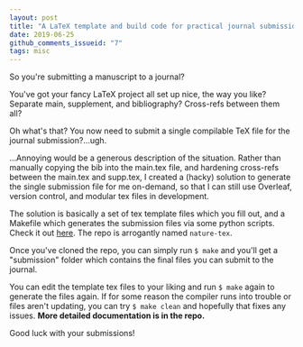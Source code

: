 ```yaml
---
layout: post
title: "A LaTeX template and build code for practical journal submissions"
date: 2019-06-25
github_comments_issueid: "7"
tags: misc
---
```


So you're submitting a manuscript to a journal?

You've got your fancy LaTeX project all set up nice, the way you like? Separate main, supplement, and bibliography? Cross-refs between them all?

Oh what's that? You now need to submit a single compilable TeX file for the journal submission?...ugh.

...Annoying would be a generous description of the situation. Rather than manually copying the bib into the main.tex file, and hardening cross-refs between the main.tex and supp.tex, I created a (hacky) solution to generate the single submission file for me on-demand, so that I can still use Overleaf, version control, and modular tex files in development.

The solution is basically a set of tex template files which you fill out, and a Makefile which generates the submission files via some python scripts. Check it out [here](https://github.com/AmirAlavi/nature-tex). The repo is arrogantly named `nature-tex`.

Once you've cloned the repo, you can simply run `$ make` and you'll get a "submission" folder which contains the final files you can submit to the journal.

You can edit the template tex files to your liking and run `$ make` again to generate the files again. If for some reason the compiler runs into trouble or files aren't updating, you can try `$ make clean` and hopefully that fixes any issues. **More detailed documentation is in the repo.**

Good luck with your submissions!